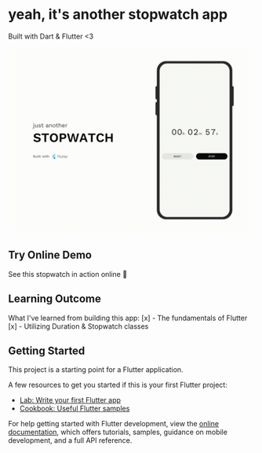 # yeah, it's another stopwatch app
Built with Dart & Flutter <3

![](https://github.com/cwnuramirah/just_another_stopwatch/blob/master/banner.gif)

## Try Online Demo
See this stopwatch in action online
🔗


## Learning Outcome
What I've learned from building this app:
[x] - The fundamentals of Flutter
[x] - Utilizing Duration & Stopwatch classes

## Getting Started

This project is a starting point for a Flutter application.

A few resources to get you started if this is your first Flutter project:

- [Lab: Write your first Flutter app](https://docs.flutter.dev/get-started/codelab)
- [Cookbook: Useful Flutter samples](https://docs.flutter.dev/cookbook)

For help getting started with Flutter development, view the
[online documentation](https://docs.flutter.dev/), which offers tutorials,
samples, guidance on mobile development, and a full API reference.
